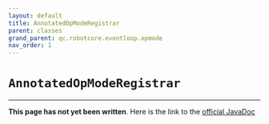 ```yaml
---
layout: default
title: AnnotatedOpModeRegistrar
parent: classes
grand_parent: qc.robotcore.eventloop.opmode
nav_order: 1
---
```

# `AnnotatedOpModeRegistrar`
---
**This page has not yet been written**. Here is the link to the [official JavaDoc](https://ftctechnh.github.io/ftc_app/doc/javadoc/com/qualcomm/robotcore/eventloop/opmode/AnnotatedOpModeRegistrar.html)
        